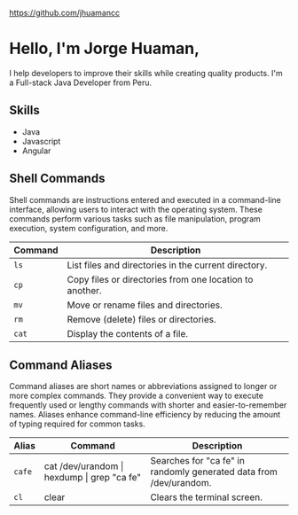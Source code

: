 https://github.com/jhuamancc
# Hello, I'm Jorge Huaman,
I help developers to improve their skills while creating quality products.
I'm a Full-stack Java Developer from Peru.


## Skills

* Java
* Javascript
* Angular

## Shell Commands
Shell commands are instructions entered and executed in a command-line interface, allowing users to interact with the operating system. These commands perform various tasks such as file manipulation, program execution, system configuration, and more.

| Command | Description |
| ------ | ------ |
| `ls` | List files and directories in the current directory. |
| `cp` | Copy files or directories from one location to another. |
| `mv` | Move or rename files and directories. |
| `rm` | Remove (delete) files or directories. |
| `cat` | Display the contents of a file. |

## Command Aliases

Command aliases are short names or abbreviations assigned to longer or more complex commands. They provide a convenient way to execute frequently used or lengthy commands with shorter and easier-to-remember names. Aliases enhance command-line efficiency by reducing the amount of typing required for common tasks.

| Alias  | Command | Description |
| ------ | ------ |------ |
| `cafe` | cat /dev/urandom \| hexdump \| grep "ca fe" | Searches for "ca fe" in randomly generated data from /dev/urandom. |
| `cl` | clear | Clears the terminal screen. |git